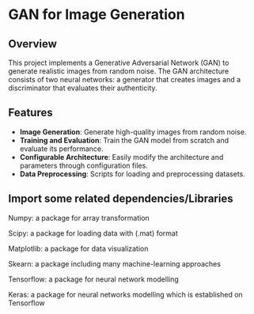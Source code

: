 # GAN for Image Generation

## Overview
This project implements a Generative Adversarial Network (GAN) to generate realistic images from random noise. The GAN architecture consists of two neural networks: a generator that creates images and a discriminator that evaluates their authenticity.

## Features
- **Image Generation**: Generate high-quality images from random noise.
- **Training and Evaluation**: Train the GAN model from scratch and evaluate its performance.
- **Configurable Architecture**: Easily modify the architecture and parameters through configuration files.
- **Data Preprocessing**: Scripts for loading and preprocessing datasets.
  
## Import some related dependencies/Libraries
Numpy: a package for array transformation

Scipy: a package for loading data with (.mat) format

Matplotlib: a package for data visualization

Skearn: a package including many machine-learning approaches

Tensorflow: a package for neural network modelling

Keras: a package for neural networks modelling which is established on Tensorflow
